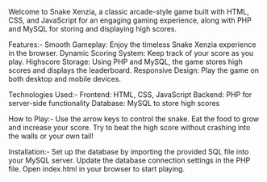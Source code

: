Welcome to Snake Xenzia, a classic arcade-style game built with HTML, CSS, and JavaScript for an engaging gaming experience, along with PHP and MySQL for storing and displaying high scores.

Features:-
Smooth Gameplay: Enjoy the timeless Snake Xenzia experience in the browser.
Dynamic Scoring System: Keep track of your score as you play.
Highscore Storage: Using PHP and MySQL, the game stores high scores and displays the leaderboard.
Responsive Design: Play the game on both desktop and mobile devices.

Technologies Used:-
Frontend: HTML, CSS, JavaScript
Backend: PHP for server-side functionality
Database: MySQL to store high scores

How to Play:-
Use the arrow keys to control the snake.
Eat the food to grow and increase your score.
Try to beat the high score without crashing into the walls or your own tail!

Installation:-
Set up the database by importing the provided SQL file into your MySQL server.
Update the database connection settings in the PHP file.
Open index.html in your browser to start playing.
